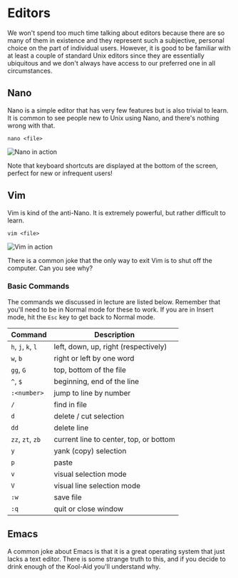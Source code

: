 # Editors

We won't spend too much time talking about editors because there are so many of
them in existence and they represent such a subjective, personal choice on the
part of individual users. However, it is good to be familiar with at least a
couple of standard Unix editors since they are essentially ubiquitous and we
don't always have access to our preferred one in all circumstances.

## Nano

Nano is a simple editor that has very few features but is also trivial to learn.
It is common to see people new to Unix using Nano, and there's nothing wrong
with that.

```
nano <file>
```

![Nano in action](../../media/04-editors-nano.png)

Note that keyboard shortcuts are displayed at the bottom of the screen, perfect
for new or infrequent users!

## Vim

Vim is kind of the anti-Nano. It is extremely powerful, but rather difficult to
learn.

```
vim <file>
```

![Vim in action](../../media/04-editors-vim.png)

There is a common joke that the only way to exit Vim is to shut off the
computer. Can you see why?

### Basic Commands

The commands we discussed in lecture are listed below. Remember that you'll need
to be in Normal mode for these to work. If you are in Insert mode, hit the
`Esc` key to get back to Normal mode.

| Command            | Description                            |
| -------            | -----------                            |
| `h`, `j`, `k`, `l` | left, down, up, right (respectively)   |
| `w`, `b`           | right or left by one word              |
| `gg`, `G`          | top, bottom of the file                |
| `^`, `$`           | beginning, end of the line             |
| `:<number>`        | jump to line by number                 |
| `/`                | find in file                           |
| `d`                | delete / cut selection                 |
| `dd`               | delete line                            |
| `zz`, `zt`, `zb`   | current line to center, top, or bottom |
| `y`                | yank (copy) selection                  |
| `p`                | paste                                  |
| `v`                | visual selection mode                  |
| `V`                | visual line selection mode             |
| `:w`               | save file                              |
| `:q`               | quit or close window                   |

## Emacs

A common joke about Emacs is that it is a great operating system that just lacks
a text editor. There is some strange truth to this, and if you decide to drink
enough of the Kool-Aid you'll understand why.

